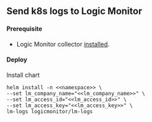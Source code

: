 ## Send k8s logs to Logic Monitor

#### Prerequisite
- Logic Monitor collector [installed](https://www.logicmonitor.com/support/monitoring/containers/kubernetes/adding-your-kubernetes-cluster-into-monitoring). 


#### Deploy

Install chart

``` console
helm install -n <<namespace>> \
--set lm_company_name="<<lm_company_name>>" \
--set lm_access_id="<<lm_access_id>>" \
--set lm_access_key="<<lm_access_key>>" \
lm-logs logicmonitor/lm-logs
```